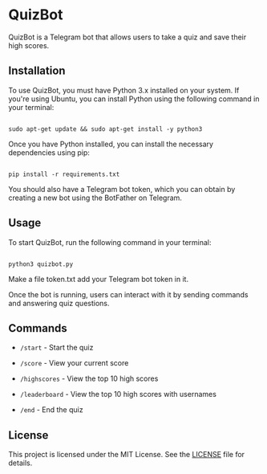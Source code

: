 # QuizBot

QuizBot is a Telegram bot that allows users to take a quiz and save their high scores.

## Installation

To use QuizBot, you must have Python 3.x installed on your system. If you're using Ubuntu, you can install Python using the following command in your terminal:

```

sudo apt-get update && sudo apt-get install -y python3

```

Once you have Python installed, you can install the necessary dependencies using pip:

```

pip install -r requirements.txt

```

You should also have a Telegram bot token, which you can obtain by creating a new bot using the BotFather on Telegram.

## Usage

To start QuizBot, run the following command in your terminal:

```

python3 quizbot.py

```

Make a file token.txt add your Telegram bot token in it.

Once the bot is running, users can interact with it by sending commands and answering quiz questions.

## Commands

- `/start` - Start the quiz

- `/score` - View your current score

- `/highscores` - View the top 10 high scores

- `/leaderboard` - View the top 10 high scores with usernames

- `/end` - End the quiz

## License

This project is licensed under the MIT License. See the [LICENSE](LICENSE) file for details.



